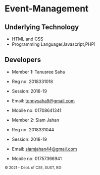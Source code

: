 # Event-Management




## Underlying Technology

- HTML and CSS
- Programming Language(Javascript,PHP)






Developers
----------
- Member 1: Tanusree Saha
- Reg no: 2018331018
- Session: 2018-19
- Email: tonnysaha9@gmail.com
- Mobile no: 01708641341


- Member 2: Siam Jahan
- Reg no: 2018331044
- Session: 2018-19
- Email: siamjahan44@gmail.com
- Mobile no: 01757366941

<small>&copy; 2021 - Dept. of CSE, SUST, BD</small>
